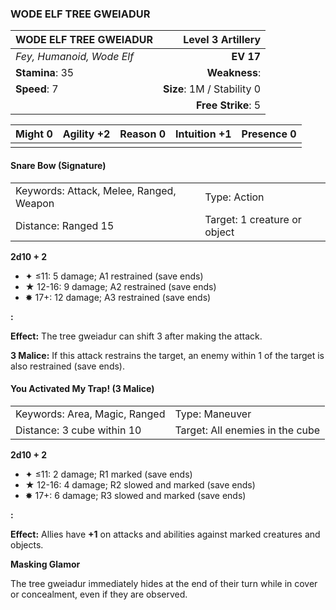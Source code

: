 ### WODE ELF TREE GWEIADUR

| WODE ELF TREE GWEIADUR    |      **Level 3 Artillery** |
| :------------------------ | -------------------------: |
| *Fey, Humanoid, Wode Elf* |                  **EV 17** |
| **Stamina**: 35           |              **Weakness**: |
| **Speed**: 7              | **Size**: 1M / Stability 0 |
|                           |         **Free Strike**: 5 |

| **Might** 0 | **Agility** +2 | **Reason** 0 | **Intuition** +1 | **Presence** 0 |
| ----------- | -------------- | ------------ | ---------------- | -------------- |
|             |                |              |                  |                |

#### Snare Bow (Signature)

|                                         |                              |
| :-------------------------------------- | :--------------------------- |
| Keywords: Attack, Melee, Ranged, Weapon | Type: Action                 |
| Distance: Ranged 15                     | Target: 1 creature or object |

**2d10 + 2**

- ✦ ≤11: 5 damage; A1 restrained (save ends)
- ★ 12-16: 9 damage; A2 restrained (save ends)
- ✸ 17+: 12 damage; A3 restrained (save ends)

**:**

**Effect:** The tree gweiadur can shift 3 after making the attack.

**3 Malice:** If this attack restrains the target, an enemy within 1 of the target is also restrained (save ends).

#### You Activated My Trap! (3 Malice)

|                               |                                 |
| :---------------------------- | :------------------------------ |
| Keywords: Area, Magic, Ranged | Type: Maneuver                  |
| Distance: 3 cube within 10    | Target: All enemies in the cube |

**2d10 + 2**

- ✦ ≤11: 2 damage; R1 marked (save ends)
- ★ 12-16: 4 damage; R2 slowed and marked (save ends)
- ✸ 17+: 6 damage; R3 slowed and marked (save ends)

**:**

**Effect:** Allies have **+1** on attacks and abilities against marked creatures and objects.

**Masking Glamor**

The tree gweiadur immediately hides at the end of their turn while in cover or concealment, even if they are observed.
